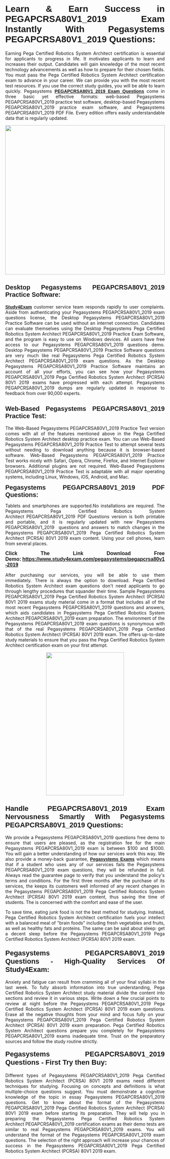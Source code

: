 <h1 style="text-align: justify;"><span style="font-family:Tahoma,Geneva,sans-serif;"><strong>Learn & Earn Success in PEGAPCRSA80V1_2019 Exam Instantly With Pegasystems PEGAPCRSA80V1_2019 Questions:</strong></span></h1>

<p style="text-align: justify;">Earning Pega Certified Robotics System Architect certification is essential for applicants to progress in life. It motivates applicants to learn and increases their output. Candidates will gain knowledge of the most recent technology advancements as well as how to prepare for their chosen fields. You must pass the Pega Certified Robotics System Architect certification exam to advance in your career. We can provide you with the most recent test resources. If you use the correct study guides, you will be able to learn quickly. Pegasystems <a href="https://www.study4exam.com/pegasystems/pegapcrsa80v1-2019" target="_blank"><span style="font-family:Tahoma,Geneva,sans-serif;"><strong>PEGAPCRSA80V1_2019 Exam Questions</strong></span></a> come in three basic yet effective formats: web-based Pegasystems PEGAPCRSA80V1_2019 practice test software, desktop-based Pegasystems PEGAPCRSA80V1_2019 practice exam software, and Pegasystems PEGAPCRSA80V1_2019 PDF File. Every edition offers easily understandable data that is regularly updated.</p>

<p style="text-align: justify;"><a href="https://www.study4exam.com/pegasystems/pegapcrsa80v1-2019" target="_blank"><img alt="" src="https://lh3.googleusercontent.com/pw/AM-JKLVq_oPqfp0-n5zn4yqAoyjjcA2yO-jT5Cm68rj_xPcdsmakSaLzyxJ8unsRMKMdGkmOINvzyM17CwNHdrz3aK03FYcCewHDEYJs7lAvJLcrBifJ5qSpkhSIJgPhz-7dSY7ixq9ev6p4G2ds_VnujUaf=w1366-h530-no?authuser=0" style="width: 100%; height: 470px;" /></a></p>

<h2 style="text-align: justify;"><span style="font-family:Tahoma,Geneva,sans-serif;"><strong><span style="font-size:20px;">Desktop Pegasystems PEGAPCRSA80V1_2019 Practice Software:</span></strong></span></h2>

<p style="text-align: justify;"><a href="https://www.study4exam.com/" target="_blank"><span style="font-family:Tahoma,Geneva,sans-serif;"><strong>Study4Exam</strong></span></a> customer service team responds rapidly to user complaints. Aside from authenticating your Pegasystems PEGAPCRSA80V1_2019 exam questions license, the Desktop Pegasystems PEGAPCRSA80V1_2019 Practice Software can be used without an internet connection. Candidates can evaluate themselves using the Desktop Pegasystems Pega Certified Robotics System Architect PEGAPCRSA80V1_2019 Practice Exam Software, and the program is easy to use on Windows devices. All users have free access to our Pegasystems PEGAPCRSA80V1_2019 questions demo. Desktop Pegasystems PEGAPCRSA80V1_2019 Practice Software questions are very much like real Pegasystems Pega Certified Robotics System Architect PEGAPCRSA80V1_2019 exam questions. As the Desktop Pegasystems PEGAPCRSA80V1_2019 Practice Software maintains an account of all your efforts, you can see how your Pegasystems PEGAPCRSA80V1_2019 Pega Certified Robotics System Architect (PCRSA) 80V1 2019 exams have progressed with each attempt. Pegasystems PEGAPCRSA80V1_2019 dumps are regularly updated in response to feedback from over 90,000 experts.</p>

<h2 style="text-align: justify;"><strong><span style="font-family:Tahoma,Geneva,sans-serif;"><span style="font-size:20px;">Web-Based Pegasystems PEGAPCRSA80V1_2019 Practice Test:</span></span></strong></h2>

<p style="text-align: justify;">The Web-Based Pegasystems PEGAPCRSA80V1_2019 Practice Test version comes with all of the features mentioned above in the Pega Certified Robotics System Architect desktop practice exam. You can use Web-Based Pegasystems PEGAPCRSA80V1_2019 Practice Test to attempt several tests without needing to download anything because it is browser-based software. Web-Based Pegasystems PEGAPCRSA80V1_2019 Practice Test works nicely with Safari, Opera, Chrome, Firefox, and Internet Explorer browsers. Additional plugins are not required. Web-Based Pegasystems PEGAPCRSA80V1_2019 Practice Test is adaptable with all major operating systems, including Linux, Windows, iOS, Android, and Mac.</p>

<p style="text-align: justify;"><strong><span style="font-family:Tahoma,Geneva,sans-serif;"><span style="font-size:20px;">Pegasystems PEGAPCRSA80V1_2019 PDF Questions:</span></span></strong></p>

<p style="text-align: justify;">Tablets and smartphones are supported.No installations are required. The Pegasystems Pega Certified Robotics System Architect PEGAPCRSA80V1_2019 PDF Questions version is both printable and portable, and it is regularly updated with new Pegasystems PEGAPCRSA80V1_2019  questions and answers to match changes in the Pegasystems PEGAPCRSA80V1_2019 Pega Certified Robotics System Architect (PCRSA) 80V1 2019 exam content. Using your cell phones, learn from several places.</p>

<p style="text-align: justify;"><strong><span style="font-size:16px;"><span style="font-family:Tahoma,Geneva,sans-serif;">Click The Link Download Free Demo:</span></span></strong> <strong><span style="font-size:16px;"><span style="font-family:Tahoma,Geneva,sans-serif;"><a href="https://www.study4exam.com/pegasystems/pegapcrsa80v1-2019" target="_blank">https://www.study4exam.com/pegasystems/pegapcrsa80v1-2019</a></span></span></strong></p>

<p style="text-align: justify;">After purchasing our services, you will be able to use them immediately. There is always the option to download. Pega Certified Robotics System Architect exam questions don't need applicants to go through lengthy procedures that squander their time. Sample Pegasystems PEGAPCRSA80V1_2019 Pega Certified Robotics System Architect (PCRSA) 80V1 2019 exams study material come in a format that includes all of the most recent Pegasystems PEGAPCRSA80V1_2019 questions and answers, which aids candidates in Pegasystems Pega Certified Robotics System Architect PEGAPCRSA80V1_2019 exam preparation. The environment of the Pegasystems PEGAPCRSA80V1_2019 exam questions is synonymous with that of the real Pegasystems PEGAPCRSA80V1_2019 Pega Certified Robotics System Architect (PCRSA) 80V1 2019 exam. The offers up-to-date study materials to ensure that you pass the Pega Certified Robotics System Architect certification exam on your first attempt.</p>

<p style="text-align: center;"><a href="https://www.study4exam.com/pegasystems/pegapcrsa80v1-2019" target="_blank"><img alt="" src="https://lh3.googleusercontent.com/pw/AM-JKLXfNjhwPiMVy0ctVShSUYpvTBudxxEKSjIvWyQcQ4fkjC7tw4fAHzQCxVumweZ4lZywWu345GH-ksy4ecL_MjJ_HOMVvBbLXRtkP9fACCrcmZAb4vVtcna_wHGfpzNHbsqs91m4DXRGfOMJpFZl-Ci9=w650-h649-no?authuser=0" style="width: 70%; height: 450px;" /></a></p>

<h2 style="text-align: justify;"><strong><span style="font-size:22px;"><span style="font-family:Tahoma,Geneva,sans-serif;">Handle PEGAPCRSA80V1_2019 Exam Nervousness Smartly With Pegasystems PEGAPCRSA80V1_2019 Questions:</span></span></strong></h2>

<p style="text-align: justify;">We provide a Pegasystems PEGAPCRSA80V1_2019 questions free demo to ensure that users are pleased, as the registration fee for the main Pegasystems PEGAPCRSA80V1_2019 exam is between $100 and $1000. You will gain a better understanding of how our services work this way. We also provide a money-back guarantee, <a href="https://www.study4exam.com/pegasystems-exams" target="_blank"><span style="font-family:Tahoma,Geneva,sans-serif;"><strong>Pegasystems Exams</strong></span></a> which means that if a student who uses any of our services fails the Pegasystems PEGAPCRSA80V1_2019 exam questions, they will be refunded in full. Always read the guarantee page to verify that you understand the policy's terms and conditions. For the first three months after the purchase of its services, the keeps its customers well informed of any recent changes in the Pegasystems PEGAPCRSA80V1_2019 Pega Certified Robotics System Architect (PCRSA) 80V1 2019 exam content, thus saving the time of students. The is concerned with the comfort and ease of the user.</p>

<p style="text-align: justify;">To save time, eating junk food is not the best method for studying. Instead, Pega Certified Robotics System Architect certification fuels your intellect with a balanced meal of "brain foods" including fresh vegetables and fruits, as well as healthy fats and proteins. The same can be said about sleep: get a decent sleep before the Pegasystems PEGAPCRSA80V1_2019 Pega Certified Robotics System Architect (PCRSA) 80V1 2019 exam.</p>

<h3 style="text-align: justify;"><span style="font-family:Tahoma,Geneva,sans-serif;"><strong><span style="font-size:22px;">Pegasystems PEGAPCRSA80V1_2019 Questions - High-Quality Services Of Study4Exam:</span></strong></span></h3>

<p style="text-align: justify;">Anxiety and fatigue can result from cramming all of your final syllabi in the last week. To fully absorb information into true understanding, Pega Certified Robotics System Architect study material divide the content into sections and review it in various steps. Write down a few crucial points to review at night before the Pegasystems PEGAPCRSA80V1_2019 Pega Certified Robotics System Architect (PCRSA) 80V1 2019 exam questions. Erase all the negative thoughts from your mind and focus fully on your Pegasystems PEGAPCRSA80V1_2019 Pega Certified Robotics System Architect (PCRSA) 80V1 2019 exam preparation. Pega Certified Robotics System Architect questions prepare you completely for Pegasystems PEGAPCRSA80V1_2019 exams inadequate time. Trust on the preparatory sources and follow the study routine strictly. </p>

<h4 style="text-align: justify;"><span style="font-family:Tahoma,Geneva,sans-serif;"><strong><span style="font-size:22px;">Pegasystems PEGAPCRSA80V1_2019 Questions - First Try then Buy:</span></strong></span></h4>

<p style="text-align: justify;">Different types of Pegasystems PEGAPCRSA80V1_2019 Pega Certified Robotics System Architect (PCRSA) 80V1 2019 exams need different techniques for studying. Focusing on concepts and definitions is what multiple-choice questions suggest. You must demonstrate a cognitive knowledge of the topic in essay Pegasystems PEGAPCRSA80V1_2019 questions. Get to know about the format of the Pegasystems PEGAPCRSA80V1_2019 Pega Certified Robotics System Architect (PCRSA) 80V1 2019 exam before starting its preparation. They will help you in preparing the Pegasystems Pega Certified Robotics System Architect PEGAPCRSA80V1_2019 certification exams as their demo tests are similar to real Pegasystems PEGAPCRSA80V1_2019 exams. You will understand the format of the Pegasystems PEGAPCRSA80V1_2019 exam questions. The selection of the right approach will increase your chances of success in the Pegasystems PEGAPCRSA80V1_2019 Pega Certified Robotics System Architect (PCRSA) 80V1 2019 exam.</p>
